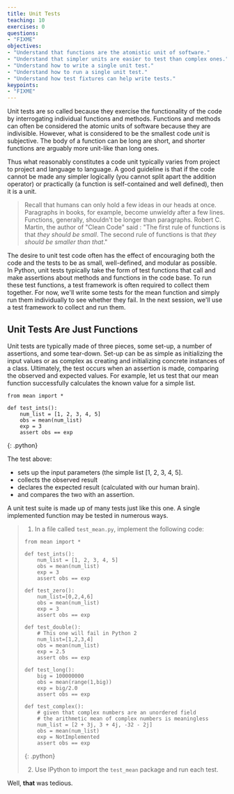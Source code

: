 ```yaml
---
title: Unit Tests
teaching: 10
exercises: 0
questions:
- "FIXME"
objectives:
- "Understand that functions are the atomistic unit of software."
- "Understand that simpler units are easier to test than complex ones."
- "Understand how to write a single unit test."
- "Understand how to run a single unit test."
- "Understand how test fixtures can help write tests."
keypoints:
- "FIXME"
---
```


Unit tests are so called because they exercise the functionality of the code by
interrogating individual functions and methods. Functions and methods can often
be considered the atomic units of software because they are indivisible.
However, what is considered to be the smallest code _unit_ is subjective. The
body of a function can be long are short, and shorter functions are arguably
more unit-like than long ones.

Thus what reasonably constitutes a code unit typically varies from project to
project and language to language.  A good guideline is that if the code cannot
be made any simpler logically (you cannot split apart the addition operator) or
practically (a function is self-contained and well defined), then it is a unit. 

> Recall that humans can only hold a few ideas in our heads at once. Paragraphs
> in books, for example, become unwieldy after a few lines. Functions, generally,
> shouldn't be longer than paragraphs.
> Robert C. Martin, the author of "Clean Code" said : "The first rule of
> functions is that _they should be small_. The second rule of functions is that
> _they should be smaller than that_." 

The desire to unit test code often has the effect of encouraging both the
code and the tests to be as small, well-defined, and modular as possible.  
In Python, unit tests typically take the form of test functions that call and make
assertions about methods and functions in the code base.  To run these test
functions, a test framework is often required to collect them together. For
now, we'll write some tests for the mean function and simply run them
individually to see whether they fail. In the next session, we'll use a test
framework to collect and run them.

## Unit Tests Are Just Functions

Unit tests are typically made of three pieces, some set-up, a number of
assertions, and some tear-down. Set-up can be as simple as initializing the
input values or as complex as creating and initializing concrete instances of a
class. Ultimately, the test occurs when an assertion is made, comparing the
observed and expected values. For example, let us test that our mean function 
successfully calculates the known value for a simple list.

~~~
from mean import *

def test_ints():
    num_list = [1, 2, 3, 4, 5]
    obs = mean(num_list)
    exp = 3
    assert obs == exp
~~~
{: .python}

The test above: 
- sets up the input parameters (the simple list [1, 2, 3, 4, 5].
- collects the observed result
- declares the expected result (calculated with our human brain).
- and compares the two with an assertion.

A unit test suite is made up of many tests just like this one. A single 
implemented function may be tested in numerous ways. 

> 1. In a file called `test_mean.py`, implement the following code:
> 
> ~~~
> from mean import *
> 
> def test_ints():
>     num_list = [1, 2, 3, 4, 5]
>     obs = mean(num_list)
>     exp = 3
>     assert obs == exp
> 
> def test_zero():
>     num_list=[0,2,4,6]
>     obs = mean(num_list)
>     exp = 3
>     assert obs == exp
> 
> def test_double():
>     # This one will fail in Python 2
>     num_list=[1,2,3,4]
>     obs = mean(num_list)
>     exp = 2.5
>     assert obs == exp
> 
> def test_long():
>     big = 100000000
>     obs = mean(range(1,big))
>     exp = big/2.0
>     assert obs == exp
> 
> def test_complex():
>     # given that complex numbers are an unordered field
>     # the arithmetic mean of complex numbers is meaningless
>     num_list = [2 + 3j, 3 + 4j, -32 - 2j]
>     obs = mean(num_list)
>     exp = NotImplemented
>     assert obs == exp
> ~~~
> {: .python}
> 
> 2. Use IPython to import the `test_mean` package and run each test.

Well, **that** was tedious.
